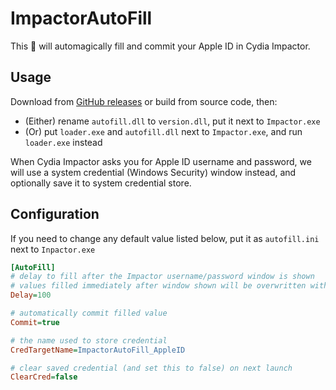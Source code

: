 # ImpactorAutoFill
This 💩 will automagically fill and commit your Apple ID in Cydia Impactor.

## Usage
Download from [GitHub releases](/releases) or build from source code, then:
* (Either) rename `autofill.dll` to `version.dll`, put it next to `Impactor.exe`  
* (Or) put `loader.exe` and `autofill.dll` next to `Impactor.exe`, and run `loader.exe` instead

When Cydia Impactor asks you for Apple ID username and password, we will use a system credential (Windows Security) window instead, and optionally save it to system credential store.

## Configuration
If you need to change any default value listed below, put it as `autofill.ini` next to `Inpactor.exe`
```ini
[AutoFill]
# delay to fill after the Impactor username/password window is shown
# values filled immediately after window shown will be overwritten with empty one
Delay=100

# automatically commit filled value
Commit=true

# the name used to store credential
CredTargetName=ImpactorAutoFill_AppleID

# clear saved credential (and set this to false) on next launch
ClearCred=false
```
